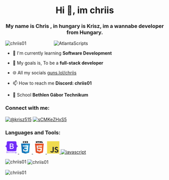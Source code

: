 <h1 align="center">Hi 👋, im chriis</h1>
<h3 align="center">My name is Chris , in hungary is Krisz, im a wannabe developer from Hungary.</h3>
<img align="right" alt="AtlantaScripts" width="350" src="https://images.guns.lol/6yuTy.png">

<p align="left"> <img src="https://komarev.com/ghpvc/?username=chriis01&label=Profile%20views&color=0e75b6&style=flat" alt="chriis01" /> </p>

- 🌱 I'm currently learning **Software Development**

- 🎯 My goals is, To be a **full-stack developer**

- 🌐 All my socials [guns.lol/chriis](https://guns.lol/chriis)

- 📫 How to reach me **Discord: chriis01**

- 🏫 School **Bethlen Gábor Technikum**

<h3 align="left">Connect with me:</h3>
<p align="left">
<a href="https://www.youtube.com/c/@krisz515" target="blank"><img align="center" src="https://raw.githubusercontent.com/rahuldkjain/github-profile-readme-generator/master/src/images/icons/Social/youtube.svg" alt="@krisz515" height="30" width="40" /></a>
<a href="https://discord.gg/sCMKeZHxS5" target="blank"><img align="center" src="https://raw.githubusercontent.com/rahuldkjain/github-profile-readme-generator/master/src/images/icons/Social/discord.svg" alt="sCMKeZHxS5" height="30" width="40" /></a>
</p>

<h3 align="left">Languages and Tools:</h3>
<p align="left"> <a href="https://getbootstrap.com" target="_blank" rel="noreferrer"> <img src="https://raw.githubusercontent.com/devicons/devicon/master/icons/bootstrap/bootstrap-plain-wordmark.svg" alt="bootstrap" width="40" height="40"/> </a> <a href="https://www.w3schools.com/css/" target="_blank" rel="noreferrer"> <img src="https://raw.githubusercontent.com/devicons/devicon/master/icons/css3/css3-original-wordmark.svg" alt="css3" width="40" height="40"/> </a> <a href="https://www.w3.org/html/" target="_blank" rel="noreferrer"> <img src="https://raw.githubusercontent.com/devicons/devicon/master/icons/html5/html5-original-wordmark.svg" alt="html5" width="40" height="40"/> </a> <a href="https://developer.mozilla.org/en-US/docs/Web/JavaScript" target="_blank" rel="noreferrer"> <img src="https://raw.githubusercontent.com/devicons/devicon/master/icons/javascript/javascript-original.svg" alt="javascript" width="40" height="40"/> </a> <a href="https://www.lua.org/about.html" target="_blank" rel="noreferrer"> <img src="https://www.lua.org/images/luaa.gif" alt="javascript" width="40" height="40"/> </a> </p>

<p><img align="left" src="https://github-readme-stats.vercel.app/api/top-langs?username=chriis01&show_icons=true&locale=en&layout=compact" alt="chriis01" /></p>

<p>&nbsp;<img align="center" src="https://github-readme-stats.vercel.app/api?username=chriis01&show_icons=true&locale=en" alt="chriis01" /></p>

<p><img align="center" src="https://github-readme-streak-stats.herokuapp.com/?user=chriis01&" alt="chriis01" /></p>
